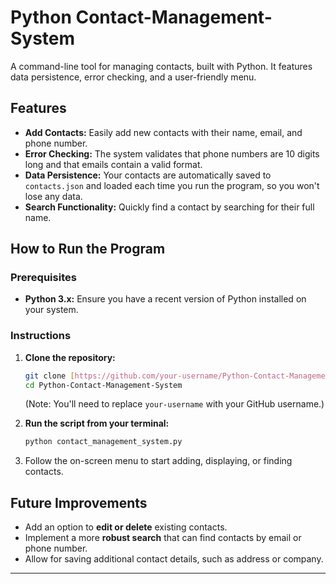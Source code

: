 # Python Contact-Management-System
A command-line tool for managing contacts, built with Python. It features data persistence, error checking, and a user-friendly menu.

## Features

* **Add Contacts:** Easily add new contacts with their name, email, and phone number.
* **Error Checking:** The system validates that phone numbers are 10 digits long and that emails contain a valid format.
* **Data Persistence:** Your contacts are automatically saved to `contacts.json` and loaded each time you run the program, so you won't lose any data.
* **Search Functionality:** Quickly find a contact by searching for their full name.

## How to Run the Program

### Prerequisites

* **Python 3.x:** Ensure you have a recent version of Python installed on your system.

### Instructions

1.  **Clone the repository:**
    ```bash
    git clone [https://github.com/your-username/Python-Contact-Management-System.git](https://github.com/your-username/Python-Contact-Management-System.git)
    cd Python-Contact-Management-System
    ```
    (Note: You'll need to replace `your-username` with your GitHub username.)

2.  **Run the script from your terminal:**
    ```bash
    python contact_management_system.py
    ```

3.  Follow the on-screen menu to start adding, displaying, or finding contacts.

## Future Improvements

* Add an option to **edit or delete** existing contacts.
* Implement a more **robust search** that can find contacts by email or phone number.
* Allow for saving additional contact details, such as address or company.

---

